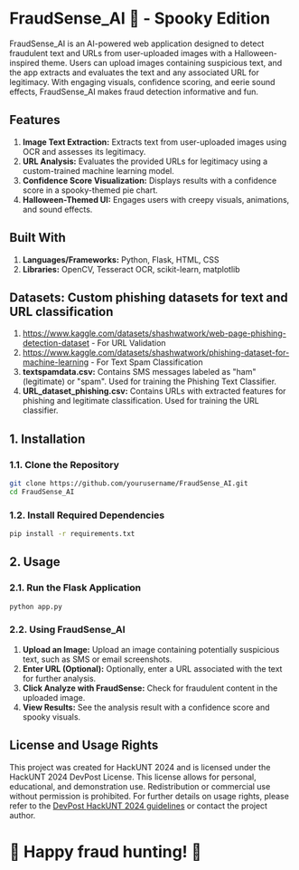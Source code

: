 # FraudSense_AI 🎃 - Spooky Edition

FraudSense_AI is an AI-powered web application designed to detect fraudulent text and URLs from user-uploaded images with a Halloween-inspired theme. Users can upload images containing suspicious text, and the app extracts and evaluates the text and any associated URL for legitimacy. With engaging visuals, confidence scoring, and eerie sound effects, FraudSense_AI makes fraud detection informative and fun.


## Features
1. **Image Text Extraction:** Extracts text from user-uploaded images using OCR and assesses its legitimacy.
2. **URL Analysis:** Evaluates the provided URLs for legitimacy using a custom-trained machine learning model.
3. **Confidence Score Visualization:** Displays results with a confidence score in a spooky-themed pie chart.
4. **Halloween-Themed UI:** Engages users with creepy visuals, animations, and sound effects.

## Built With
1. **Languages/Frameworks:** Python, Flask, HTML, CSS
2. **Libraries:** OpenCV, Tesseract OCR, scikit-learn, matplotlib


## Datasets: Custom phishing datasets for text and URL classification
1. https://www.kaggle.com/datasets/shashwatwork/web-page-phishing-detection-dataset - For URL Validation
2. https://www.kaggle.com/datasets/shashwatwork/phishing-dataset-for-machine-learning - For Text Spam Classification
3. **textspamdata.csv:** Contains SMS messages labeled as "ham" (legitimate) or "spam". Used for training the Phishing Text Classifier.
4. **URL_dataset_phishing.csv:** Contains URLs with extracted features for phishing and legitimate classification. Used for training the URL classifier.

## 1. Installation
### 1.1. Clone the Repository

```bash
git clone https://github.com/yourusername/FraudSense_AI.git
cd FraudSense_AI
```
### 1.2. Install Required Dependencies
```bash
pip install -r requirements.txt
```

## 2. Usage
### 2.1. Run the Flask Application
```bash
python app.py
```


### 2.2. Using FraudSense_AI
1. **Upload an Image:** Upload an image containing potentially suspicious text, such as SMS or email screenshots.
2. **Enter URL (Optional):** Optionally, enter a URL associated with the text for further analysis.
3. **Click Analyze with FraudSense:** Check for fraudulent content in the uploaded image.
4. **View Results:** See the analysis result with a confidence score and spooky visuals.




## License and Usage Rights

This project was created for HackUNT 2024 and is licensed under the HackUNT 2024 DevPost License. This license allows for personal, educational, and demonstration use. Redistribution or commercial use without permission is prohibited.
For further details on usage rights, please refer to the [DevPost HackUNT 2024 guidelines](https://hackunt-2024.devpost.com/rules) or contact the project author.


# 👻 Happy fraud hunting! 🎃


